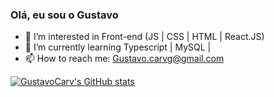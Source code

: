 ### Olá, eu sou o Gustavo


- 👀 I’m interested in Front-end (JS | CSS | HTML | React.JS) 
- 🌱 I’m currently learning Typescript | MySQL |  
- 📫 How to reach me: Gustavo.carvg@gmail.com

[![GustavoCarv's GitHub stats](https://github-readme-stats.vercel.app/api?username=gustavocarv)](https://github.com/gustavocarv/github-readme-stats)


<!---
GustavoCarv/GustavoCarv is a ✨ special ✨ repository because its `README.md` (this file) appears on your GitHub profile.
You can click the Preview link to take a look at your changes.
--->

